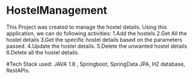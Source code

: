 # HostelManagement
This Project was created to manage the hostel details. Using this application, we can do following activities:
1.Add the hostels
2.Get All the hostel details
3.Get the specific hostel details based on the parameters passed.
4.Update the hostel details.
5.Delete the unwanted hostel details
6.Delete all the hostel details.

#Tech Stack used:
JAVA 1.8 , Springboot, SpringData JPA, H2 database, RestAPIs.
